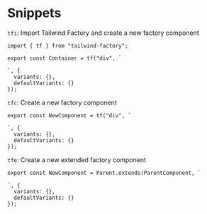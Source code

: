 # Snippets

`tfi`: Import Tailwind Factory and create a new factory component
```tsx
import { tf } from "tailwind-factory";

export const Container = tf("div", `
  
`, {
  variants: {},
  defaultVariants: {}
});
```

`tfc`: Create a new factory component
```tsx
export const NewComponent = tf("div", `
  
`, {
  variants: {},
  defaultVariants: {}
});
```

`tfe`: Create a new extended factory component
```tsx
export const NewComponent = Parent.extends(ParentComponent, `
  
`, {
  variants: {},
  defaultVariants: {}
});
```